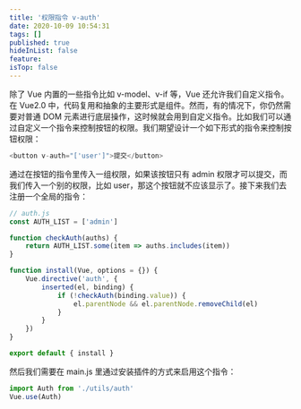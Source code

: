```yaml
---
title: '权限指令 v-auth'
date: 2020-10-09 10:54:31
tags: []
published: true
hideInList: false
feature: 
isTop: false
---
```

除了 Vue 内置的一些指令比如 v-model、v-if 等，Vue 还允许我们自定义指令。在 Vue2.0 中，代码复用和抽象的主要形式是组件。然而，有的情况下，你仍然需要对普通 DOM 元素进行底层操作，这时候就会用到自定义指令。比如我们可以通过自定义一个指令来控制按钮的权限。我们期望设计一个如下形式的指令来控制按钮权限：

```js
<button v-auth="['user']">提交</button>
```
通过在按钮的指令里传入一组权限，如果该按钮只有 admin 权限才可以提交，而我们传入一个别的权限，比如 user，那这个按钮就不应该显示了。接下来我们去注册一个全局的指令：
```js
// auth.js
const AUTH_LIST = ['admin']

function checkAuth(auths) {
    return AUTH_LIST.some(item => auths.includes(item))
}

function install(Vue, options = {}) {
    Vue.directive('auth', {
        inserted(el, binding) {
            if (!checkAuth(binding.value)) {
                el.parentNode && el.parentNode.removeChild(el)
            }
        }
    })
}

export default { install }
```
然后我们需要在 main.js 里通过安装插件的方式来启用这个指令：
```js
import Auth from './utils/auth'
Vue.use(Auth)
```